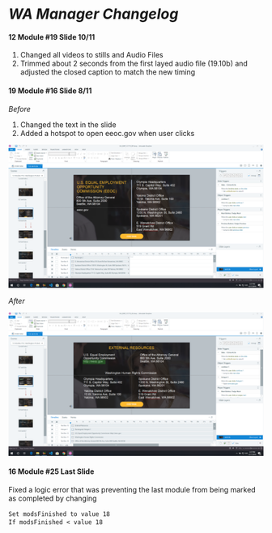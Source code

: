 # *WA Manager Changelog*

#### 12 Module #19 Slide 10/11

1. Changed all videos to stills and Audio Files
2. Trimmed about 2 seconds from the first layed audio file (19.10b) and adjusted the closed caption to match the new timing

#### 19 Module #16 Slide 8/11

*Before*

1. Changed the text in the slide
2. Added a hotspot to open eeoc.gov when user clicks

![Image Before](https://github.com/KantolaTraining/HarassmentPrevention/blob/master/WA/IMAGES/SCM19S10.png)

*After*

![Image Before](https://github.com/KantolaTraining/HarassmentPrevention/blob/master/WA/IMAGES/SCM19S10A.png)

#### 16 Module #25 Last Slide
Fixed a logic error that was preventing the last module from being marked as completed by changing

```
Set modsFinished to value 18
If modsFinished < value 18
```
